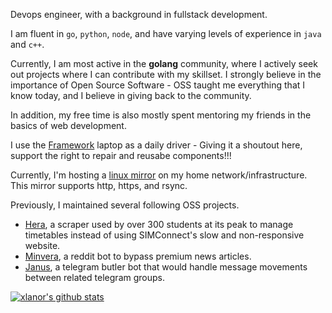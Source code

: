 Devops engineer, with a background in fullstack development.

I am fluent in `go`, `python`, `node`, and have varying levels of experience in `java` and `c++`.

Currently, I am most active in the **golang** community, where I actively seek out projects where I can contribute with my skillset. I strongly believe in the importance of Open Source Software - OSS taught me everything that I know today, and I believe in giving back to the community.

In addition, my free time is also mostly spent mentoring my friends in the basics of web development.

I use the [Framework](https://frame.work/) laptop as a daily driver - Giving it a shoutout here, support the right to repair and reusabe components!!!

Currently, I'm hosting a [linux mirror](https://mirror.jingk.ai/) on my home network/infrastructure. This mirror supports http, https, and rsync.

Previously, I maintained several following OSS projects.

- [Hera](https://github.com/xlanor/SIM-UoW-Timetable-bot), a scraper used by over 300 students at its peak to manage timetables instead of using SIMConnect's slow and non-responsive website.
- [Minvera](https://github.com/xlanor/Minvera), a reddit bot to bypass premium news articles.
- [Janus](https://github.com/xlanor/Janus), a telegram butler bot that would handle message movements between related telegram groups.

[![xlanor's github stats](https://github-readme-stats.vercel.app/api?username=xlanor&show_icons=true&theme=dracula)](https://github.com/anuraghazra/github-readme-stats)

